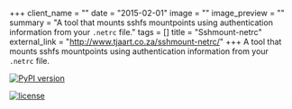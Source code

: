 +++
client_name = ""
date = "2015-02-01"
image = ""
image_preview = ""
summary = "A tool that mounts sshfs mountpoints using authentication information from your `.netrc` file."
tags = []
title = "Sshmount-netrc"
external_link = "http://www.tjaart.co.za/sshmount-netrc/"
+++
A tool that mounts sshfs mountpoints using authentication information from your `.netrc` file.

[![PyPI version](https://badge.fury.io/py/sshmount-netrc.svg)](http://badge.fury.io/py/sshmount-netrc)

[![license](https://img.shields.io/badge/license-MIT-blue.svg)](http://opensource.org/licenses/MIT)

